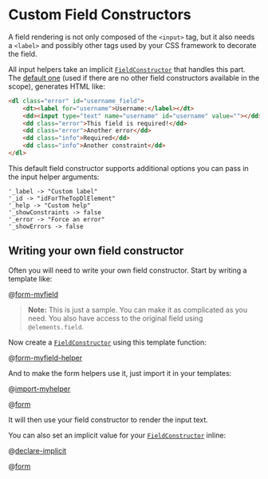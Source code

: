 <!--- Copyright (C) 2009-2016 Lightbend Inc. <https://www.lightbend.com> -->
# Custom Field Constructors

A field rendering is not only composed of the `<input>` tag, but it also needs a `<label>` and possibly other tags used by your CSS framework to decorate the field.

All input helpers take an implicit [`FieldConstructor`](api/scala/views/html/helper/FieldConstructor.html) that handles this part. The [default one](api/scala/views/html/helper/defaultFieldConstructor$.html) (used if there are no other field constructors available in the scope), generates HTML like:

```html
<dl class="error" id="username_field">
    <dt><label for="username">Username:</label></dt>
    <dd><input type="text" name="username" id="username" value=""></dd>
    <dd class="error">This field is required!</dd>
    <dd class="error">Another error</dd>
    <dd class="info">Required</dd>
    <dd class="info">Another constraint</dd>
</dl>
```

This default field constructor supports additional options you can pass in the input helper arguments:

```
'_label -> "Custom label"
'_id -> "idForTheTopDlElement"
'_help -> "Custom help"
'_showConstraints -> false
'_error -> "Force an error"
'_showErrors -> false
```

## Writing your own field constructor

Often you will need to write your own field constructor. Start by writing a template like:

@[form-myfield](code/scalaguide/forms/scalafieldconstructor/myFieldConstructorTemplate.scala.html)

> **Note:** This is just a sample. You can make it as complicated as you need. You also have access to the original field using `@elements.field`.

Now create a [`FieldConstructor`](api/scala/views/html/helper/FieldConstructor.html) using this template function:

@[form-myfield-helper](code/ScalaFieldConstructor.scala)

And to make the form helpers use it, just import it in your templates:

@[import-myhelper](code/scalaguide/forms/scalafieldconstructor/userImport.scala.html)

@[form](code/scalaguide/forms/scalafieldconstructor/userImport.scala.html)

It will then use your field constructor to render the input text.

You can also set an implicit value for your [`FieldConstructor`](api/scala/views/html/helper/FieldConstructor.html) inline:

@[declare-implicit](code/scalaguide/forms/scalafieldconstructor/userDeclare.scala.html)

@[form](code/scalaguide/forms/scalafieldconstructor/userDeclare.scala.html)
